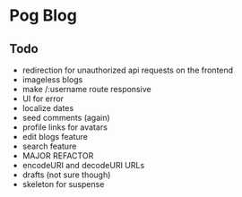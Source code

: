 # Pog Blog

## Todo
- redirection for unauthorized api requests on the frontend
- imageless blogs
- make /:username route responsive
- UI for error
- localize dates
- seed comments (again)
- profile links for avatars
- edit blogs feature
- search feature
- MAJOR REFACTOR
- encodeURI and decodeURI URLs
- drafts (not sure though)
- skeleton for suspense